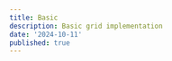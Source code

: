 ```yaml
---
title: Basic
description: Basic grid implementation
date: '2024-10-11'
published: true
---
```

<script>
  import GridWrapper from './grid-wrapper.svelte'
</script>

<GridWrapper />
